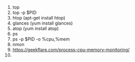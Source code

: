 1) top
2) top -p $PID
3) htop (apt-get install htop)
4) glances (yum install glances)
5) atop (yum install atop)
6) ps
7) ps -p $PID -o %cpu,%mem
8) nmon
9) https://geekflare.com/process-cpu-memory-monitoring/
10) 

